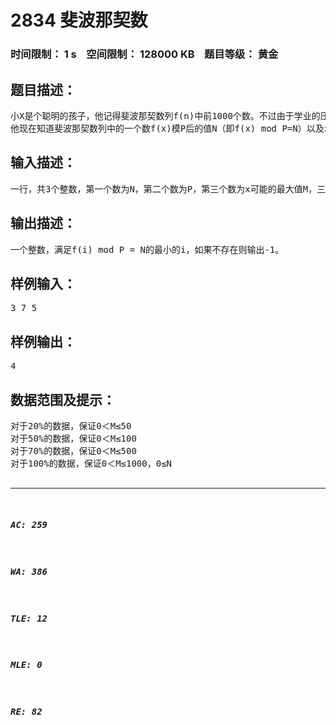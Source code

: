 # 2834 斐波那契数   
### 时间限制： 1 s&nbsp;&nbsp;&nbsp;&nbsp;空间限制： 128000 KB&nbsp;&nbsp;&nbsp;&nbsp;题目等级： 黄金  
## 题目描述：  

<pre>
小X是个聪明的孩子，他记得斐波那契数列f(n)中前1000个数。不过由于学业的压力，他无法记得每一个数在数列中的位置。
他现在知道斐波那契数列中的一个数f(x)模P后的值N（即f(x) mod P=N）以及x可能的最大值M，如果再对于斐波那契数列中每一个数都模P，他想知道这个数可能出现在第几个。不过小X还要做作业呢，这个问题就交给你由编程来解决了。
</pre>
  
  
## 输入描述：  

<pre>
一行，共3个整数，第一个数为N，第二个数为P，第三个数为x可能的最大值M，三个数以空格隔开。
</pre>
  
  
## 输出描述：  

<pre>
一个整数，满足f(i) mod P = N的最小的i，如果不存在则输出-1。
</pre>
  
  
## 样例输入：  

<pre>
3 7 5
</pre>
  
  
## 样例输出：  

<pre>
4
</pre>
  
  
## 数据范围及提示：  

<pre>
对于20%的数据，保证0＜M≤50
对于50%的数据，保证0＜M≤100
对于70%的数据，保证0＜M≤500
对于100%的数据，保证0＜M≤1000，0≤N<P，P为素数且2<P<105。
</pre>
  
  
***  

##### AC: 259  
##### WA: 386  
##### TLE: 12  
##### MLE: 0  
##### RE: 82  
